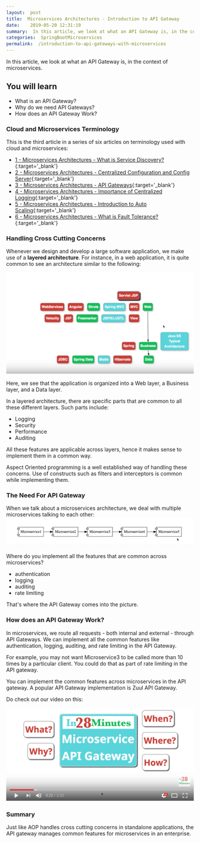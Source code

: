 ```yaml
---
layout:  post
title:  Microservices Architectures - Introduction to API Gateway
date:    2019-05-20 12:31:19
summary:  In this article, we look at what an API Gateway is, in the context of microservices.
categories:  SpringBootMicroservices
permalink:  /introduction-to-api-gateways-with-microservices
---
```


In this article, we look at what an API Gateway is, in the context of microservices.

## You will learn
- What is an API Gateway?
- Why do we need API Gateways?
- How does an API Gateway Work?



### Cloud and Microservices Terminology

This is the third article in a series of six articles on terminology used with cloud and microservices:
- [1 - Microservices Architectures - What is Service Discovery?](/service-discovery-in-microservices){:target='_blank'}
- [2 - Microservices Architectures - Centralized Configuration and Config Server](/introduction-to-centralized-configuration-with-spring-cloud-config-server){:target='_blank'}
- [3 - Microservices Architectures - API Gateways](/introduction-to-api-gateways-with-microservices){:target='_blank'}
- [4 - Microservices Architectures - Importance of Centralized Logging](/introduction-to-centralized-logging-with-microservices){:target='_blank'}
- [5 - Microservices Architectures - Introduction to Auto Scaling](/introduction-to-auto-scaling-or-dynamic-scaling-in-cloud){:target='_blank'}
- [6 - Microservices Architectures - What is Fault Tolerance?](/fault-tolerance-in-microservices){:target='_blank'}


### Handling Cross Cutting Concerns

Whenever we design and develop a large software application, we make use of  a **layered architecture**. For instance, in a web application, it is quite common to see an architecture similar to the following:

![image info](/images/Capture-02-01.png)

Here, we see that the application is organized into a Web layer, a Business layer, and a Data layer. 

In a layered architecture, there are specific parts that are common to all these different layers. Such parts include:
* Logging
* Security
* Performance
* Auditing

All these features are applicable across layers, hence it makes sense to implement them in a common way. 

Aspect Oriented programming is a well established way of handling these concerns. Use of constructs such as filters and interceptors is common while implementing them.

### The Need For API Gateway

When we talk about a microservices architecture, we deal with multiple microservices talking to each other:
![image info](/images/Capture-059-02.png)

Where do you implement all the features that are common across microservices?
- authentication
- logging
- auditing
- rate limiting

That's where the API Gateway comes into the picture.

### How does an API Gateway Work?

In microservices, we route all requests - both internal and external - through API Gateways. We can implement all the common features like authentication, logging, auditing, and rate limiting in the API Gateway. 

For example, you may not want Microservice3 to be called more than 10 times by a particular client. You could do that as part of rate limiting in the API gateway.

You can implement the common features across microservices in the API gateway. A popular API Gateway implementation is Zuul API Gateway.

Do check out our video on this:

[![image info](/images/Capture-059-01.png)](https://www.youtube.com/watch?v=rg7Xkdur-vc)

### Summary

Just like AOP handles cross cutting concerns in standalone applications, the API gateway manages common features for microservices in an enterprise. 


